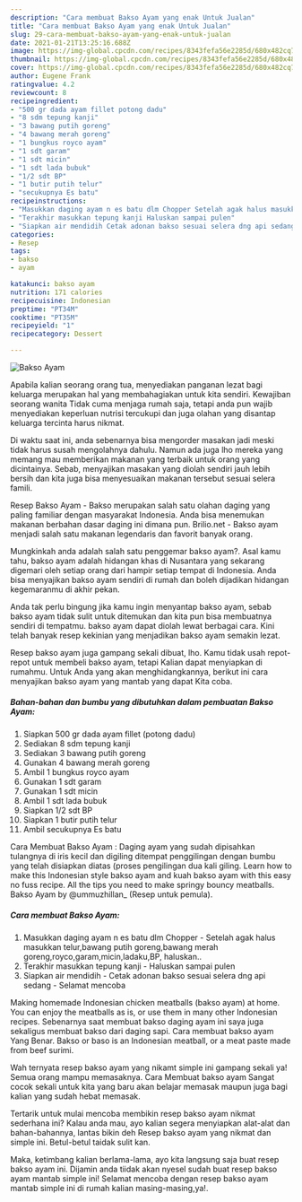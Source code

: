 ```yaml
---
description: "Cara membuat Bakso Ayam yang enak Untuk Jualan"
title: "Cara membuat Bakso Ayam yang enak Untuk Jualan"
slug: 29-cara-membuat-bakso-ayam-yang-enak-untuk-jualan
date: 2021-01-21T13:25:16.688Z
image: https://img-global.cpcdn.com/recipes/8343fefa56e2285d/680x482cq70/bakso-ayam-foto-resep-utama.jpg
thumbnail: https://img-global.cpcdn.com/recipes/8343fefa56e2285d/680x482cq70/bakso-ayam-foto-resep-utama.jpg
cover: https://img-global.cpcdn.com/recipes/8343fefa56e2285d/680x482cq70/bakso-ayam-foto-resep-utama.jpg
author: Eugene Frank
ratingvalue: 4.2
reviewcount: 8
recipeingredient:
- "500 gr dada ayam fillet potong dadu"
- "8 sdm tepung kanji"
- "3 bawang putih goreng"
- "4 bawang merah goreng"
- "1 bungkus royco ayam"
- "1 sdt garam"
- "1 sdt micin"
- "1 sdt lada bubuk"
- "1/2 sdt BP"
- "1 butir putih telur"
- "secukupnya Es batu"
recipeinstructions:
- "Masukkan daging ayam n es batu dlm Chopper Setelah agak halus masukkan telur,bawang putih goreng,bawang merah goreng,royco,garam,micin,ladaku,BP, haluskan.."
- "Terakhir masukkan tepung kanji Haluskan sampai pulen"
- "Siapkan air mendidih Cetak adonan bakso sesuai selera dng api sedang Selamat mencoba"
categories:
- Resep
tags:
- bakso
- ayam

katakunci: bakso ayam 
nutrition: 171 calories
recipecuisine: Indonesian
preptime: "PT34M"
cooktime: "PT35M"
recipeyield: "1"
recipecategory: Dessert

---
```



![Bakso Ayam](https://img-global.cpcdn.com/recipes/8343fefa56e2285d/680x482cq70/bakso-ayam-foto-resep-utama.jpg)

Apabila kalian seorang orang tua, menyediakan panganan lezat bagi keluarga merupakan hal yang membahagiakan untuk kita sendiri. Kewajiban seorang  wanita Tidak cuma menjaga rumah saja, tetapi anda pun wajib menyediakan keperluan nutrisi tercukupi dan juga olahan yang disantap keluarga tercinta harus nikmat.

Di waktu  saat ini, anda sebenarnya bisa mengorder masakan jadi meski tidak harus susah mengolahnya dahulu. Namun ada juga lho mereka yang memang mau memberikan makanan yang terbaik untuk orang yang dicintainya. Sebab, menyajikan masakan yang diolah sendiri jauh lebih bersih dan kita juga bisa menyesuaikan makanan tersebut sesuai selera famili. 

Resep Bakso Ayam - Bakso merupakan salah satu olahan daging yang paling familiar dengan masyarakat Indonesia. Anda bisa menemukan makanan berbahan dasar daging ini dimana pun. Brilio.net - Bakso ayam menjadi salah satu makanan legendaris dan favorit banyak orang.

Mungkinkah anda adalah salah satu penggemar bakso ayam?. Asal kamu tahu, bakso ayam adalah hidangan khas di Nusantara yang sekarang digemari oleh setiap orang dari hampir setiap tempat di Indonesia. Anda bisa menyajikan bakso ayam sendiri di rumah dan boleh dijadikan hidangan kegemaranmu di akhir pekan.

Anda tak perlu bingung jika kamu ingin menyantap bakso ayam, sebab bakso ayam tidak sulit untuk ditemukan dan kita pun bisa membuatnya sendiri di tempatmu. bakso ayam dapat diolah lewat berbagai cara. Kini telah banyak resep kekinian yang menjadikan bakso ayam semakin lezat.

Resep bakso ayam juga gampang sekali dibuat, lho. Kamu tidak usah repot-repot untuk membeli bakso ayam, tetapi Kalian dapat menyiapkan di rumahmu. Untuk Anda yang akan menghidangkannya, berikut ini cara menyajikan bakso ayam yang mantab yang dapat Kita coba.

<!--inarticleads1-->

##### Bahan-bahan dan bumbu yang dibutuhkan dalam pembuatan Bakso Ayam:

1. Siapkan 500 gr dada ayam fillet (potong dadu)
1. Sediakan 8 sdm tepung kanji
1. Sediakan 3 bawang putih goreng
1. Gunakan 4 bawang merah goreng
1. Ambil 1 bungkus royco ayam
1. Gunakan 1 sdt garam
1. Gunakan 1 sdt micin
1. Ambil 1 sdt lada bubuk
1. Siapkan 1/2 sdt BP
1. Siapkan 1 butir putih telur
1. Ambil secukupnya Es batu


Cara Membuat Bakso Ayam : Daging ayam yang sudah dipisahkan tulangnya di iris kecil dan digiling ditempat penggilingan dengan bumbu yang telah disiapkan diatas (proses pengilingan dua kali giling. Learn how to make this Indonesian style bakso ayam and kuah bakso ayam with this easy no fuss recipe. All the tips you need to make springy bouncy meatballs. Bakso Ayam by @ummuzhillan_ (Resep untuk pemula). 

<!--inarticleads2-->

##### Cara membuat Bakso Ayam:

1. Masukkan daging ayam n es batu dlm Chopper - Setelah agak halus masukkan telur,bawang putih goreng,bawang merah goreng,royco,garam,micin,ladaku,BP, haluskan..
1. Terakhir masukkan tepung kanji - Haluskan sampai pulen
1. Siapkan air mendidih - Cetak adonan bakso sesuai selera dng api sedang - Selamat mencoba


Making homemade Indonesian chicken meatballs (bakso ayam) at home. You can enjoy the meatballs as is, or use them in many other Indonesian recipes. Sebenarnya saat membuat bakso daging ayam ini saya juga sekaligus membuat bakso dari daging sapi. Cara membuat bakso ayam Yang Benar. Bakso or baso is an Indonesian meatball, or a meat paste made from beef surimi. 

Wah ternyata resep bakso ayam yang nikamt simple ini gampang sekali ya! Semua orang mampu memasaknya. Cara Membuat bakso ayam Sangat cocok sekali untuk kita yang baru akan belajar memasak maupun juga bagi kalian yang sudah hebat memasak.

Tertarik untuk mulai mencoba membikin resep bakso ayam nikmat sederhana ini? Kalau anda mau, ayo kalian segera menyiapkan alat-alat dan bahan-bahannya, lantas bikin deh Resep bakso ayam yang nikmat dan simple ini. Betul-betul taidak sulit kan. 

Maka, ketimbang kalian berlama-lama, ayo kita langsung saja buat resep bakso ayam ini. Dijamin anda tiidak akan nyesel sudah buat resep bakso ayam mantab simple ini! Selamat mencoba dengan resep bakso ayam mantab simple ini di rumah kalian masing-masing,ya!.

